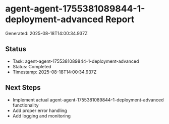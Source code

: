 # agent-agent-1755381089844-1-deployment-advanced Report

Generated: 2025-08-18T14:00:34.937Z

## Status
- Task: agent-agent-1755381089844-1-deployment-advanced
- Status: Completed
- Timestamp: 2025-08-18T14:00:34.937Z

## Next Steps
- Implement actual agent-agent-1755381089844-1-deployment-advanced functionality
- Add proper error handling
- Add logging and monitoring
